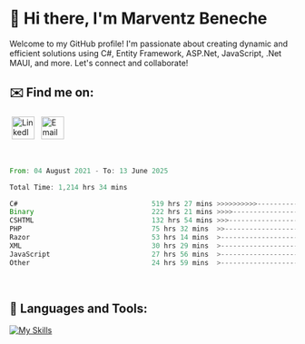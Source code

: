 # 👋 Hi there, I'm Marventz Beneche

Welcome to my GitHub profile! I'm passionate about creating dynamic and efficient solutions using C#, Entity Framework, ASP.Net, JavaScript, .Net MAUI, and more. Let's connect and collaborate!

## ✉️ Find me on:
 <a href="https://linkedin.com/in/benechem" target="_blank" rel="noopener noreferrer"> <img src="https://icons.iconarchive.com/icons/limav/flat-gradient-social/512/Linkedin-icon.png" alt="LinkedIn" height="40" style="vertical-align:top; margin:4px"></a>
 <a href="mailto:info@benechem.co"> <img src="https://icons.iconarchive.com/icons/dtafalonso/android-lollipop/512/Gmail-icon.png" alt="Email" height="40" style="vertical-align:top; margin:4px"></a>
</p>

<br/>
<!--START_SECTION:waka-->

```rust
From: 04 August 2021 - To: 13 June 2025

Total Time: 1,214 hrs 34 mins

C#                                 519 hrs 27 mins >>>>>>>>>>---------------   41.91 %
Binary                             222 hrs 21 mins >>>>---------------------   17.94 %
CSHTML                             132 hrs 54 mins >>>----------------------   10.72 %
PHP                                75 hrs 32 mins  >>-----------------------   06.09 %
Razor                              53 hrs 14 mins  >------------------------   04.29 %
XML                                30 hrs 29 mins  >------------------------   02.46 %
JavaScript                         27 hrs 56 mins  >------------------------   02.25 %
Other                              24 hrs 59 mins  >------------------------   02.02 %
```

<!--END_SECTION:waka-->
<br />

## 🧰 Languages and Tools:

[![My Skills](https://skillicons.dev/icons?i=js,html,css,cs,java,php,mysql,dotnet,bootstrap,visualstudio,vscode,androidstudio,azure,xd,wordpress,raspberrypi)](https://skillicons.dev)
<br />

